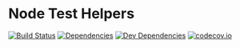Node Test Helpers
==================
[![Build Status][travis-image]][Travis CI]
[![Dependencies][dependencies-image]][Dependencies]
[![Dev Dependencies][devdependencies-image]][Dev Dependencies]
[![codecov.io][codecov-image]][Code Coverage]


[Code Coverage]: https://codecov.io/github/tests-always-included/node-test-helpers?branch=develop
[codecov-image]: https://codecov.io/github/tests-always-included/node-test-helpers/coverage.svg?branch=develop
[Dev Dependencies]: https://david-dm.org/tests-always-included/node-test-helpers#info=devDependencies
[devdependencies-image]: https://david-dm.org/tests-always-included/node-test-helpers/dev-status.png
[Dependencies]: https://david-dm.org/tests-always-included/node-test-helpers
[dependencies-image]: https://david-dm.org/tests-always-included/node-test-helpers.png
[travis-image]: https://secure.travis-ci.org/tests-always-included/node-test-helpers.png
[Travis CI]: http://travis-ci.org/tests-always-included/node-test-helpers
